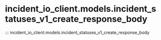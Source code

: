 # incident_io_client.models.incident_statuses_v1_create_response_body

::: incident_io_client.models.incident_statuses_v1_create_response_body